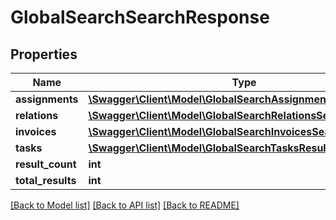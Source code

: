 # GlobalSearchSearchResponse

## Properties
Name | Type | Description | Notes
------------ | ------------- | ------------- | -------------
**assignments** | [**\Swagger\Client\Model\GlobalSearchAssignmentsSearchResult**](GlobalSearchAssignmentsSearchResult.md) |  | [optional] 
**relations** | [**\Swagger\Client\Model\GlobalSearchRelationsSearchResult**](GlobalSearchRelationsSearchResult.md) |  | [optional] 
**invoices** | [**\Swagger\Client\Model\GlobalSearchInvoicesSearchResult**](GlobalSearchInvoicesSearchResult.md) |  | [optional] 
**tasks** | [**\Swagger\Client\Model\GlobalSearchTasksResult**](GlobalSearchTasksResult.md) |  | [optional] 
**result_count** | **int** |  | [optional] 
**total_results** | **int** |  | [optional] 

[[Back to Model list]](../README.md#documentation-for-models) [[Back to API list]](../README.md#documentation-for-api-endpoints) [[Back to README]](../README.md)



